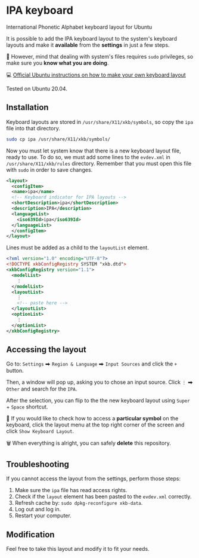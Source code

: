 # IPA keyboard

International Phonetic Alphabet keyboard layout for Ubuntu

It is possible to add the IPA keyboard layout to the system's keyboard layouts and make it **available** from the **settings** in just a few steps.

🚨 However, mind that dealing with system's files requires `sudo` privileges, so make sure you **know what you are doing**.

💻 [Official Ubuntu instructions on how to make your own keyboard layout](https://help.ubuntu.com/community/Custom%20keyboard%20layout%20definitions)

Tested on Ubuntu 20.04.

## Installation

Keyboard layouts are stored in `/usr/share/X11/xkb/symbols`, so copy the `ipa` file into that directory.

```bash
sudo cp ipa /usr/share/X11/xkb/symbols/
```

Now you must let system know that there is a new keyboard layout file, ready to use. To do so, we must add some lines to the `evdev.xml` in `/usr/share/X11/xkb/rules` directory. Remember that you must open this file with `sudo` in order to save changes.

```xml
<layout>
  <configItem>
  <name>ipa</name>
  <!-- Keyboard indicator for IPA layouts -->
  <shortDescription>ipa</shortDescription>
  <description>IPA</description>
  <languageList>
    <iso639Id>ipa</iso639Id>
  </languageList>
  </configItem>
</layout>
```

Lines must be added as a child to the `layoutList` element.

```xml
<?xml version="1.0" encoding="UTF-8"?>
<!DOCTYPE xkbConfigRegistry SYSTEM "xkb.dtd">
<xkbConfigRegistry version="1.1">
  <modelList>
    ⋮
  </modelList>
  <layoutList>
    ⋮
    <!-- paste here -->
  </layoutList>
  <optionList>
    ⋮
  </optionList>
</xkbConfigRegistry>
```

## Accessing the layout

Go to: `Settings` ⮕ `Region & Language` ⮕ `Input Sources` and click the `+` button.

Then, a window will pop up, asking you to chose an input source. Click `⋮` ⮕ `Other` and search for the `IPA`.

After the selection, you can flip to the the new keyboard layout using `Super` + `Space` shortcut.

👀 If you would like to check how to access a **particular symbol** on the keyboard, click the layout menu at the top right corner of the screen and click `Show Keyboard Layout`.

🗑️ When everything is alright, you can safely **delete** this repository.

## Troubleshooting

If you cannot access the layout from the settings, perform those steps:

1. Make sure the `ipa` file has read access rights.
2. Check if the `layout` element has been pasted to the `evdev.xml` correctly.
3. Refresh cache by: `sudo dpkg-reconfigure xkb-data`.
4. Log out and log in.
5. Restart your computer.

## Modification

Feel free to take this layout and modify it to fit your needs.
